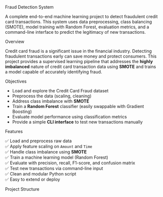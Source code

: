  Fraud Detection System

A complete end-to-end machine learning project to detect fraudulent credit card transactions. This system uses data preprocessing, class balancing (SMOTE), model training with Random Forest, evaluation metrics, and a command-line interface to predict the legitimacy of new transactions.



Overview

Credit card fraud is a significant issue in the financial industry. Detecting fraudulent transactions early can save money and protect consumers. This project provides a supervised learning pipeline that addresses the **highly imbalanced** nature of credit card transaction data using **SMOTE** and trains a model capable of accurately identifying fraud.



 Objectives

- Load and explore the Credit Card Fraud dataset
- Preprocess the data (scaling, cleaning)
- Address class imbalance with **SMOTE**
- Train a **Random Forest** classifier (easily swappable with Gradient Boosting)
- Evaluate model performance using classification metrics
- Provide a simple **CLI interface** to test new transactions manually


 Features

✅ Load and preprocess raw data  
✅ Apply feature scaling on `Amount` and `Time`  
✅ Handle class imbalance using **SMOTE**  
✅ Train a machine learning model (Random Forest)  
✅ Evaluate with precision, recall, F1-score, and confusion matrix  
✅ Test new transactions via command-line input  
✅ Clean and modular Python script  
✅ Easy to extend or deploy



 Project Structure

